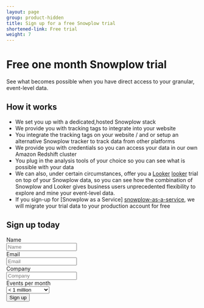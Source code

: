 ```yaml
---
layout: page
group: product-hidden
title: Sign up for a free Snowplow trial
shortened-link: Free trial
weight: 7
---
```


# Free one month Snowplow trial

See what becomes possible when you have direct access to your granular, event-level data.

## How it works

* We set you up with a dedicated,hosted Snowplow stack
* We provide you with tracking tags to integrate into your website
* You integrate the tracking tags on your website / and or setup an alternative Snowplow tracker to track data from other platforms
* We provide you with credentials so you can access your data in our own Amazon Redshift cluster
* You plug in the analysis tools of your choice so you can see what is possible with your data
* We can also, under certain circumstances, offer you a [Looker] [looker] trial on top of your Snowplow data, so you can see how the combination of Snowplow and Looker gives business users unprecedented flexibility to explore and mine your event-level data.
* If you sign-up for [Snowplow as a Service] [snowplow-as-a-service], we will migrate your trial data to your production account for free

## Sign up today

<div id="trial-form">
	<form class="form-horizontal">
		<div class="control-group" id="groupName">
			<label class="control-label" for="inputName">Name</label>
			<div class="controls" id="controlsName">
				<input type="text" id="inputName" placeholder="Name">
			</div>
		</div>
		<div class="control-group" id="groupEmail">
			<label class="control-label" for="inputEmail">Email</label>
			<div class="controls" id="controlsEmail">
				<input type="text" id="inputEmail" placeholder="Email">
			</div>
		</div>
		<div class="control-group" id="groupCompany">
			<label class="control-label" for="inputCompany">Company</label>
			<div class="controls" id="controlsCompany">
				<input type="text" id="inputCompany" placeholder="Company">
			</div>
		</div>
		<div class="control-group" id="groupEventsPerMonth">
			<label class="control-label" for="inputEventsPerMonth">Events per month</label>
			<div class="controls" id="controlsEventsPerMonth">
				<select id="inputEventsPerMonth">
					<option>&lt; 1 million</option>
					<option>10 - 100 million</option>
					<option>100 - 1 billion</option>
					<option>1 billion +</option>
				</select>
			</div>
		</div>
		<div class="control-group">
			<div class="controls">
				<button type="submit" class="btn btn-success btn-primary" id="submitFreeTrialButton">Sign up</button>
			</div>
		</div>
	</form>
</div>




[looker]: http://looker.com/
[snowplow-as-a-service]: /product/get-started/#saas